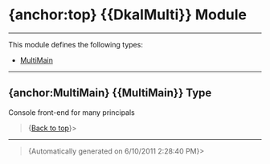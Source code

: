 # {anchor:top} {{DkalMulti}} Module
----
This module defines the following types:
* [MultiMain](DkalMulti-Module#MultiMain)
----
## {anchor:MultiMain} {{MultiMain}} Type
Console front-end for many principals
>{[Back to top](#top)}>
----
>{Automatically generated on 6/10/2011 2:28:40 PM}>
